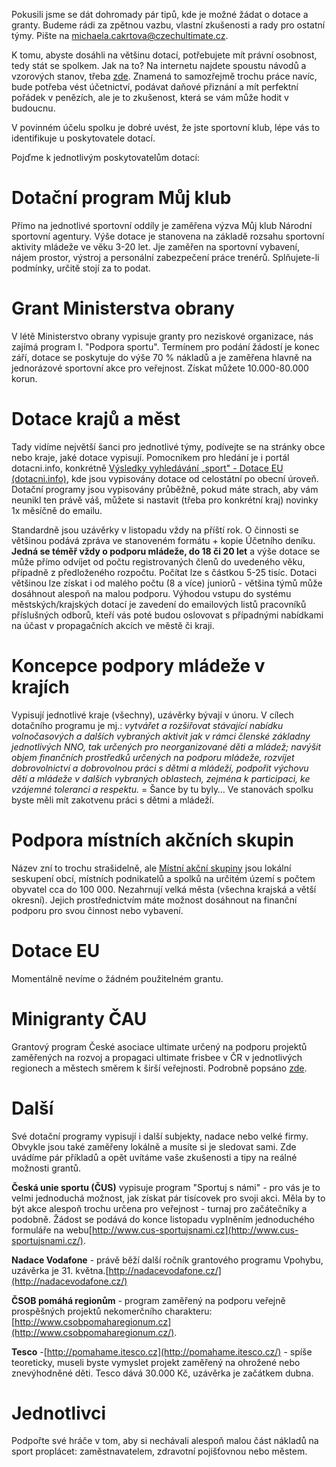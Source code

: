 Pokusili jsme se dát dohromady pár tipů, kde je možné žádat o dotace a granty. Budeme rádi za zpětnou vazbu, vlastní zkušenosti a rady pro ostatní týmy. Pište na michaela.cakrtova@czechultimate.cz.

K tomu, abyste dosáhli na většinu dotací, potřebujete mít právní osobnost, tedy stát se spolkem. Jak na to? Na internetu najdete spoustu návodů a vzorových stanov, třeba [zde](https://www.davidzahumensky.cz/2014/04/14/jak-zalozit-spolek-v-roce-2014/). Znamená to samozřejmě trochu práce navíc, bude potřeba vést účetnictví, podávat daňové přiznání a mít perfektní pořádek v penězích, ale je to zkušenost, která se vám může hodit v budoucnu.

V povinném účelu spolku je dobré uvést, že jste sportovní klub, lépe vás to identifikuje u poskytovatele dotací.

Pojďme k jednotlivým poskytovatelům dotací:

# Dotační program Můj klub

Přímo na jednotlivé sportovní oddíly je zaměřena výzva Můj klub Národní sportovní agentury. Výše dotace je stanovena na základě rozsahu sportovní aktivity mládeže ve věku 3-20 let. Jje zaměřen na sportovní vybavení, nájem prostor, výstroj a personální zabezpečení práce trenérů. Splňujete-li podmínky, určitě stojí za to podat.

# Grant Ministerstva obrany

V létě Ministerstvo obrany vypisuje granty pro neziskové organizace, nás zajímá program I. "Podpora sportu". Termínem pro podání žádostí je konec září, dotace se poskytuje do výše 70 % nákladů a je zaměřena hlavně na jednorázové sportovní akce pro veřejnost. Získat můžete 10.000-80.000 korun.

# Dotace krajů a měst

Tady vidíme největší šanci pro jednotlivé týmy, podívejte se na stránky obce nebo kraje, jaké dotace vypisují. Pomocníkem pro hledání je i portál dotacni.info, konkrétně [Výsledky vyhledávání „sport" - Dotace EU (dotacni.info)](https://www.dotacni.info/?s=sport), kde jsou vypisovány dotace od celostátní po obecní úroveň. Dotační programy jsou vypisovány průběžně, pokud máte strach, aby vám neunikl ten právě váš, můžete si nastavit (třeba pro konkrétní kraj) novinky 1x měsíčně do emailu.

Standardně jsou uzávěrky v listopadu vždy na příští rok. O činnosti se většinou podává zpráva ve stanoveném formátu + kopie Účetního deníku. **Jedná se téměř vždy o podporu mládeže, do 18 či 20 let** a výše dotace se může přímo odvíjet od počtu registrovaných členů do uvedeného věku, případně z předloženého rozpočtu. Počítat lze s částkou 5-25 tisíc. Dotaci většinou lze získat i od malého počtu (8 a více) juniorů - většina týmů může dosáhnout alespoň na malou podporu. Výhodou vstupu do systému městských/krajských dotací je zavedení do emailových listů pracovníků příslušných odborů, kteří vás poté budou oslovovat s případnými nabídkami na účast v propagačních akcích ve městě či kraji.

# Koncepce podpory mládeže v krajích

Vypisují jednotlivé kraje (všechny), uzávěrky bývají v únoru. V cílech dotačního programu je mj.: _vytvářet a rozšiřovat stávající nabídku volnočasových a dalších vybraných aktivit jak v rámci členské základny jednotlivých NNO, tak určených pro neorganizované děti a mládež; navýšit objem finančních prostředků určených na podporu mládeže, rozvíjet dobrovolnictví a dobrovolnou práci s dětmi a mládeží, podpořit výchovu dětí a mládeže v dalších vybraných oblastech, zejména k participaci, ke vzájemné toleranci a respektu._ = Šance by tu byly… Ve stanovách spolku byste měli mít zakotvenu práci s dětmi a mládeží.

# Podpora místních akčních skupin
Název zní to trochu strašidelně, ale [Místní akční skupiny](https://www.mistniakcniskupiny.cz/) jsou lokální seskupení obcí, místních podnikatelů a spolků na určitém území s počtem obyvatel cca do 100 000. Nezahrnují velká města (všechna krajská a větší okresní). Jejich prostřednictvím máte možnost dosáhnout na finanční podporu pro svou činnost nebo vybavení.

# Dotace EU
Momentálně nevíme o žádném použitelném grantu.

# Minigranty ČAU
Grantový program České asociace ultimate určený na podporu projektů zaměřených na rozvoj a propagaci ultimate frisbee v ČR v jednotlivých regionech a městech směrem k širší veřejnosti. Podrobně popsáno [zde](http://czechultimate.cz/minigranty).

# Další
Své dotační programy vypisují i další subjekty, nadace nebo velké firmy. Obvykle jsou také zaměřeny lokálně a musíte si je sledovat sami. Zde uvádíme pár příkladů a opět uvítáme vaše zkušenosti a tipy na reálné možnosti grantů.

**Česká unie sportu (ČUS)** vypisuje program "Sportuj s námi" - pro vás je to velmi jednoduchá možnost, jak získat pár tisícovek pro svoji akci. Měla by to být akce alespoň trochu určena pro veřejnost - turnaj pro začátečníky a podobně. Žádost se podává do konce listopadu vyplněním jednoduchého formuláře na webu[http://www.cus-sportujsnami.cz](http://www.cus-sportujsnami.cz/).

**Nadace Vodafone** - právě běží další ročník grantového programu Vpohybu, uzávěrka je 31. května.[http://nadacevodafone.cz/](http://nadacevodafone.cz/)

**ČSOB pomáhá regionům** - program zaměřený na podporu veřejně prospěšných projektů nekomerčního charakteru: [http://www.csobpomaharegionum.cz](http://www.csobpomaharegionum.cz/).

**Tesco** -[http://pomahame.itesco.cz](http://pomahame.itesco.cz/) - spíše teoreticky, museli byste vymyslet projekt zaměřený na ohrožené nebo znevýhodněné děti. Tesco dává 30.000 Kč, uzávěrka je začátkem dubna.

# Jednotlivci
Podpořte své hráče v tom, aby si nechávali alespoň malou část nákladů na sport proplácet: zaměstnavatelem, zdravotní pojišťovnou nebo městem.
